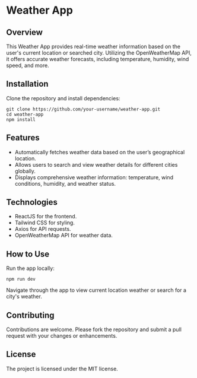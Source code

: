 # Weather App

## Overview
This Weather App provides real-time weather information based on the user's current location or searched city. Utilizing the OpenWeatherMap API, it offers accurate weather forecasts, including temperature, humidity, wind speed, and more.

## Installation
Clone the repository and install dependencies:
```
git clone https://github.com/your-username/weather-app.git
cd weather-app
npm install
```

## Features
- Automatically fetches weather data based on the user’s geographical location.
- Allows users to search and view weather details for different cities globally.
- Displays comprehensive weather information: temperature, wind conditions, humidity, and weather status.

## Technologies
- ReactJS for the frontend.
- Tailwind CSS for styling.
- Axios for API requests.
- OpenWeatherMap API for weather data.

## How to Use
Run the app locally:
```
npm run dev
```
Navigate through the app to view current location weather or search for a city's weather.

## Contributing
Contributions are welcome. Please fork the repository and submit a pull request with your changes or enhancements.

## License
The project is licensed under the MIT license.
